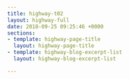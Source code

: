 ```yaml
---
title: highway-t02
layout: highway-full
date: 2018-09-25 09:25:46 +0000
sections:
- template: highway-page-title
  layout: highway-page-title
- template: highway-blog-excerpt-list
  layout: highway-blog-excerpt-list

---
```

